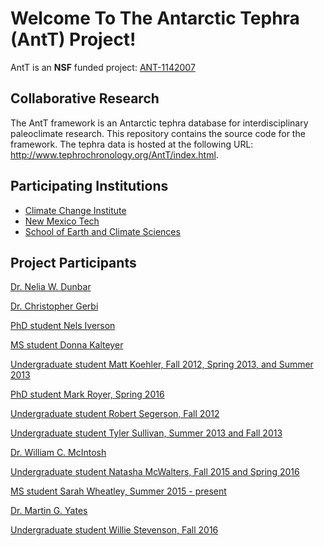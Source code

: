 
# Welcome To The Antarctic Tephra (AntT) Project!

AntT is an **NSF** funded project:
	[ANT-1142007](http://nsf.gov/awardsearch/showAward.do?AwardNumber=1142007)

## Collaborative Research

The AntT framework is an Antarctic tephra database for
interdisciplinary paleoclimate research.  This repository contains the
source code for the framework.  The tephra data is hosted at the
following URL: <http://www.tephrochronology.org/AntT/index.html>.

## Participating Institutions

* [Climate Change Institute](http://climatechange.umaine.edu/)
* [New Mexico Tech](http://www.ees.nmt.edu)
* [School of Earth and Climate Sciences](http://umaine.edu/earthclimate/)

## Project Participants

[Dr. Nelia W. Dunbar](http://geoinfo.nmt.edu/staff/dunbar/home.html)

[Dr. Christopher Gerbi](http://umaine.edu/earthclimate/faculty-staff/faculty-and-staff/christopher-gerbi)

[PhD student Nels Iverson](https://sites.google.com/site/nelsiverson/)

[MS student Donna Kalteyer](http://climatechange.umaine.edu/people/profile/donna_kalteyer)

[Undergraduate student Matt Koehler, Fall 2012, Spring 2013, and Summer 2013](http://www.ess.washington.edu/dwp/people/profileG.php?name=koehler--matt)

[PhD student Mark Royer, Spring 2016](http://aturing.umcs.maine.edu/~mark.royer)

[Undergraduate student Robert Segerson, Fall 2012]()

[Undergraduate student Tyler Sullivan, Summer 2013 and Fall 2013]()

[Dr. William C. McIntosh](http://www.ees.nmt.edu/mcintosh/)

[Undergraduate student Natasha McWalters, Fall 2015 and Spring 2016]()

[MS student Sarah Wheatley, Summer 2015 - present](http://climatechange.umaine.edu/people/profile/sarah_wheatley)

[Dr. Martin G. Yates](http://umaine.edu/earthclimate/faculty-staff/faculty-and-staff/martin-yates/)

[Undergraduate student Willie Stevenson, Fall 2016](https://williestevenson.me/)


<!--  LocalWords:  AntT Nelia Gerbi Nels Iverson
 -->
<!--  LocalWords:  Kalteyer Koehler Segerson McWalters Wheatley
 -->
